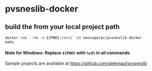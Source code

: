 # pvsneslib-docker

## build the from your local project path
```
docker run --rm -v ${PWD}:/src/ -it bensuperpc/pvsneslib-docker 
make
```

#### Note for Windows: Replace `${PWD}` with `%cd%` in all commands

Sample projects are available at https://github.com/alekmaul/pvsneslib

